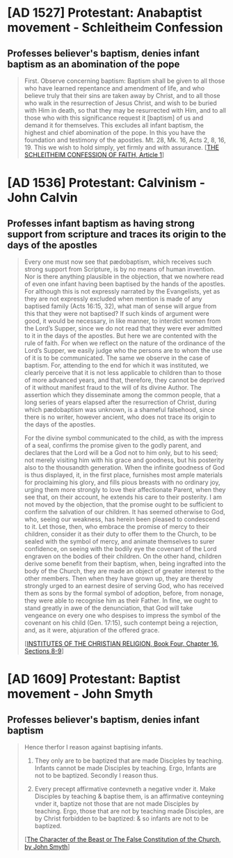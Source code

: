 <h1>[AD 1527] Protestant: Anabaptist movement - Schleitheim Confession</h1>
<h2>Professes believer's baptism, denies infant baptism as an abomination of the pope</h2>

<blockquote>
First. Observe concerning baptism: Baptism shall be given to all those who have learned repentance and amendment of life, and who believe truly that their sins are taken away by Christ, and to all those who walk in the resurrection of Jesus Christ, and wish to be buried with Him in death, so that they may be resurrected with Him, and to all those who with this significance request it [baptism] of us and demand it for themselves. This excludes all infant baptism, the highest and chief abomination of the pope. In this you have the foundation and testimony of the apostles. Mt. 28, Mk. 16, Acts 2, 8, 16, 19. This we wish to hold simply, yet firmly and with assurance. [<a href='https://courses.washington.edu/hist112/SCHLEITHEIM%20CONFESSION%20OF%20FAITH.htm' target='_blank'>THE SCHLEITHEIM CONFESSION OF FAITH, Article 1</a>]
</blockquote>

<h1>[AD 1536] Protestant: Calvinism - John Calvin</h1>
<h2>Professes infant baptism as having strong support from scripture and traces its origin to the days of the apostles</h2>

<blockquote>
Every one must now see that pædobaptism, which receives such strong support from Scripture, is by no means of human invention. Nor is there anything plausible in the objection, that we nowhere read of even one infant having been baptised by the hands of the apostles. For although this is not expressly narrated by the Evangelists, yet as they are not expressly excluded when mention is made of any baptised family (Acts 16:15, 32), what man of sense will argue from this that they were not baptised? If such kinds of argument were good, it would be necessary, in like manner, to interdict women from the Lord’s Supper, since we do not read that they were ever admitted to it in the days of the apostles. But here we are contented with the rule of faith. For when we reflect on the nature of the ordinance of the Lord’s Supper, we easily judge who the persons are to whom the use of it is to be communicated. The same we observe in the case of baptism. For, attending to the end for which it was instituted, we clearly perceive that it is not less applicable to children than to those of more advanced years, and that, therefore, they cannot be deprived of it without manifest fraud to the will of its divine Author. The assertion which they disseminate among the common people, that a long series of years elapsed after the resurrection of Christ, during which pædobaptism was unknown, is a shameful falsehood, since there is no writer, however ancient, who does not trace its origin to the days of the apostles.

For the divine symbol communicated to the child, as with the impress of a seal, confirms the promise given to the godly parent, and declares that the Lord will be a God not to him only, but to his seed; not merely visiting him with his grace and goodness, but his posterity also to the thousandth generation. When the infinite goodness of God is thus displayed, it, in the first place, furnishes most ample materials for proclaiming his glory, and fills pious breasts with no ordinary joy, urging them more strongly to love their affectionate Parent, when they see that, on their account, he extends his care to their posterity. I am not moved by the objection, that the promise ought to be sufficient to confirm the salvation of our children. It has seemed otherwise to God, who, seeing our weakness, has herein been pleased to condescend to it. Let those, then, who embrace the promise of mercy to their children, consider it as their duty to offer them to the Church, to be sealed with the symbol of mercy, and animate themselves to surer confidence, on seeing with the bodily eye the covenant of the Lord engraven on the bodies of their children. On the other hand, children derive some benefit from their baptism, when, being ingrafted into the body of the Church, they are made an object of greater interest to the other members. Then when they have grown up, they are thereby strongly urged to an earnest desire of serving God, who has received them as sons by the formal symbol of adoption, before, from nonage, they were able to recognise him as their Father. In fine, we ought to stand greatly in awe of the denunciation, that God will take vengeance on every one who despises to impress the symbol of the covenant on his child (Gen. 17:15), such contempt being a rejection, and, as it were, abjuration of the offered grace.

[<a href='https://www.ccel.org/ccel/calvin/institutes.vi.xvii.html' target='_blank'>INSTITUTES OF THE CHRISTIAN RELIGION, Book Four, Chapter 16, Sections 8-9</a>]
</blockquote>

<h1>[AD 1609] Protestant: Baptist movement - John Smyth</h1>
<h2>Professes believer's baptism, denies infant baptism</h2>

<blockquote>
Hence therfor I reason against baptising infants.

1. They only are to be baptized that are made Disciples by teaching.
Infants cannot be made Disciples by teaching.
Ergo, Infants are not to be baptized. Secondly I reason thus.

2. Every precept affirmative contevneth a negative vnder it.
Make Disciples by teaching & baptise them, is an affirmative conteyning vnder it, baptize not those that are not made Disciples by teaching.
Ergo, those that are not by teaching made Disciples, are by Christ forbidden to be baptized: & so infants are not to be baptized.

[<a href='https://quod.lib.umich.edu/e/eebo2/A12552.0001.001/1:4.14?rgn=div2;view=fulltext' target='_blank'>The Character of the Beast or The False Constitution of the Church, by John Smyth</a>]
</blockquote>
